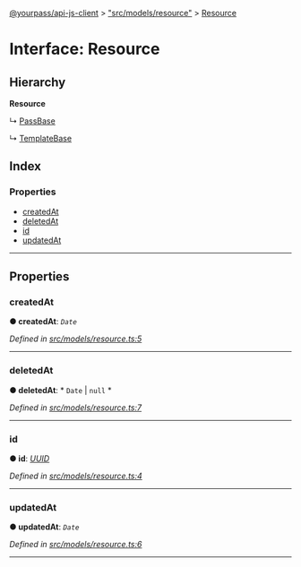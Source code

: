 [@yourpass/api-js-client](../README.md) > ["src/models/resource"](../modules/_src_models_resource_.md) > [Resource](../interfaces/_src_models_resource_.resource.md)

# Interface: Resource

## Hierarchy

**Resource**

↳  [PassBase](_src_models_pass_.passbase.md)

↳  [TemplateBase](_src_models_template_.templatebase.md)

## Index

### Properties

* [createdAt](_src_models_resource_.resource.md#createdat)
* [deletedAt](_src_models_resource_.resource.md#deletedat)
* [id](_src_models_resource_.resource.md#id)
* [updatedAt](_src_models_resource_.resource.md#updatedat)

---

## Properties

<a id="createdat"></a>

###  createdAt

**● createdAt**: *`Date`*

*Defined in [src/models/resource.ts:5](https://github.com/yourpass/yourpass-api-js-client/blob/4c01e04/src/models/resource.ts#L5)*

___
<a id="deletedat"></a>

###  deletedAt

**● deletedAt**: * `Date` &#124; `null`
*

*Defined in [src/models/resource.ts:7](https://github.com/yourpass/yourpass-api-js-client/blob/4c01e04/src/models/resource.ts#L7)*

___
<a id="id"></a>

###  id

**● id**: *[UUID](../modules/_src_models_uuid_.md#uuid)*

*Defined in [src/models/resource.ts:4](https://github.com/yourpass/yourpass-api-js-client/blob/4c01e04/src/models/resource.ts#L4)*

___
<a id="updatedat"></a>

###  updatedAt

**● updatedAt**: *`Date`*

*Defined in [src/models/resource.ts:6](https://github.com/yourpass/yourpass-api-js-client/blob/4c01e04/src/models/resource.ts#L6)*

___

